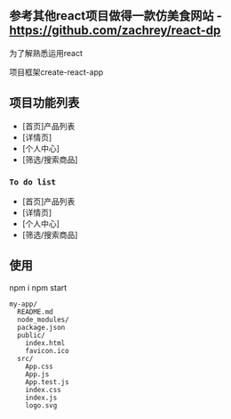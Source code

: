 参考其他react项目做得一款仿美食网站
-https://github.com/zachrey/react-dp
-
为了解熟悉运用react

项目框架create-react-app

## 项目功能列表

- [首页]产品列表
- [详情页]
- [个人中心]
- [筛选/搜索商品]


### `To do list`
- [首页]产品列表
- [详情页]
- [个人中心]
- [筛选/搜索商品]

## 使用

npm i
npm start


```
my-app/
  README.md
  node_modules/
  package.json
  public/
    index.html
    favicon.ico
  src/
    App.css
    App.js
    App.test.js
    index.css
    index.js
    logo.svg
```